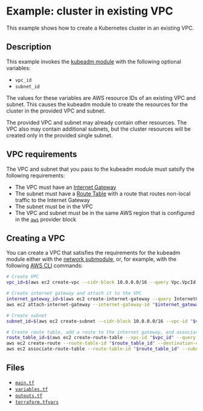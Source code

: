 # Example: cluster in existing VPC

This example shows how to create a Kubernetes cluster in an existing VPC.

## Description

This example invokes the [kubeadm module](https://registry.terraform.io/modules/weibeld/kubeadm/aws) with the following optional variables:

- `vpc_id`
- `subnet_id`

The values for these variables are AWS resource IDs of an existing VPC and subnet. This causes the kubeadm module to create the resources for the cluster in the provided VPC and subnet.

The provided VPC and subnet may already contain other resources. The VPC also may contain additional subnets, but the cluster resources will be created only in the provided single subnet.

## VPC requirements

The VPC and subnet that you pass to the kubeadm module must satsify the following requirements:

- The VPC must have an [Internet Gateway](https://docs.aws.amazon.com/vpc/latest/userguide/VPC_Internet_Gateway.html)
- The subnet must have a [Route Table](https://docs.aws.amazon.com/vpc/latest/userguide/VPC_Route_Tables.html) with a route that routes non-local traffic to the Internet Gateway
- The subnet must be in the VPC
- The VPC and subnet must be in the same AWS region that is configured in the [`aws`](https://www.terraform.io/docs/providers/aws/index.html) provider block

## Creating a VPC

You can create a VPC that satisfies the requirements for the kubeadm module either with the [network submodule](https://github.com/weibeld/terraform-aws-kubeadm/tree/master/modules/network), or, for example, with the following [AWS CLI](https://aws.amazon.com/cli/) commands:

```bash
# Create VPC
vpc_id=$(aws ec2 create-vpc --cidr-block 10.0.0.0/16 --query Vpc.VpcId --output text)

# Create internet gateway and attach it to the VPC
internet_gateway_id=$(aws ec2 create-internet-gateway --query InternetGateway.InternetGatewayId --output text)
aws ec2 attach-internet-gateway --internet-gateway-id "$internet_gateway_id" --vpc-id "$vpc_id"

# Create subnet
subnet_id=$(aws ec2 create-subnet --cidr-block 10.0.0.0/16 --vpc-id "$vpc_id" --query Subnet.SubnetId --output text)

# Create route table, add a route to the internet gateway, and associate it with the subnet
route_table_id=$(aws ec2 create-route-table --vpc-id "$vpc_id" --query RouteTable.RouteTableId --output text)
aws ec2 create-route --route-table-id "$route_table_id" --destination-cidr-block 0.0.0.0/0 --gateway-id "$internet_gateway_id"
aws ec2 associate-route-table --route-table-id "$route_table_id" --subnet-id "$subnet_id"
```

## Files

- [`main.tf`](https://github.com/weibeld/terraform-aws-kubeadm/blob/master/examples/ex2-cluster-in-existing-vpc/main.tf)
- [`variables.tf`](https://github.com/weibeld/terraform-aws-kubeadm/blob/master/examples/ex2-cluster-in-existing-vpc/variables.tf)
- [`outputs.tf`](https://github.com/weibeld/terraform-aws-kubeadm/blob/master/examples/ex2-cluster-in-existing-vpc/outputs.tf)
- [`terraform.tfvars`](https://github.com/weibeld/terraform-aws-kubeadm/blob/master/examples/ex2-cluster-in-existing-vpc/terraform.tfvars)
